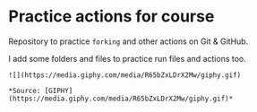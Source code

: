# Practice actions for course

Repository to practice `forking` and other actions on Git & GitHub.

I add some folders and files to practice run files and actions too.

  ```
 ![](https://media.giphy.com/media/R65bZxLDrX2Mw/giphy.gif)  
 
 *Source: [GIPHY](https://media.giphy.com/media/R65bZxLDrX2Mw/giphy.gif)*
 ```
